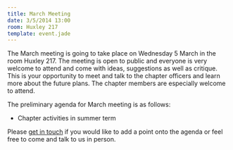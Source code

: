 ```yaml
---
title: March Meeting
date: 3/5/2014 13:00
room: Huxley 217
template: event.jade
---
```

The March meeting is going to take place on Wednesday 5 March in
the room Huxley 217. The meeting is open to public and everyone is very
welcome to attend and come with ideas, suggestions as well as critique.
This is your opportunity to meet and talk to the chapter officers and
learn more about the future plans. The chapter members are especially
welcome to attend.

<span class="more"></span>

The preliminary agenda for March meeting is as follows:

* Chapter activities in summer term

Please [get in touch](mailto:acm@imperial.ac.uk) if you would like to
add a point onto the agenda or feel free to come and talk to us in
person.
